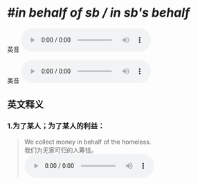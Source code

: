 # ***\#in behalf of sb / in sb's behalf*** 
英音
<audio src="./media/in behalf of sb1_AAC.aac" controls="controls"></audio>

美音
<audio src="./media/in behalf of sb 2_AAC.aac" controls="controls"></audio>



  

英文释义
---
### 1.**为了某人；为了某人的利益：**  

 > We collect money in behalf of the homeless.   
 > 我们为无家可归的人筹钱。    
<audio src="./media/1-behalf.aac" controls="controls"></audio>


